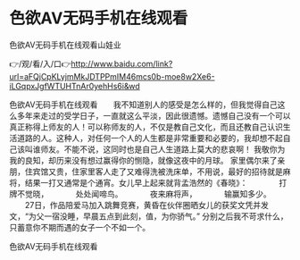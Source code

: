 # 色欲AV无码手机在线观看
色欲AV无码手机在线观看山娃业

👉/观/看/入/口👉http://www.baidu.com/link?url=aFQjCpKLyjmMkJDTPPmIM46mcs0b-moe8w2Xe6-iLGqpxJgfWTUHTnAr0yehHs6i&wd

色欲AV无码手机在线观看　　我不知道别人的感受是怎么样的，但我觉得自己这么多年来走过的受学日子，一直就这么平淡，因此很遗憾。遗憾自己没有一个可以真正称得上师友的人！可以称师友的人，不仅是教自己文化，而且还教自己认识生活道路的人。这种人，对任何一个人的人生都是非常重要和必要的，我却想不起自己该叫谁师友。不能不说，这同时也是自己人生道路上莫大的悲哀啊！
我敬你为我的良知，却历来没有想过赢得你的恻隐，就像这夜中的月球。
家里偶尔来了亲朋，住宾馆又贵，住家里客人走了又难得洗被洗床单，不用说，最好的招待就是麻将，结果一打又通常是个通宵。女儿早上起来就背孟浩然的《春晓》：　　　　打牌不觉晓，　　　　处处闻啼鸟。　　　　夜来麻将声，　　　　输赢知多少。
　　27日，作品陪爱马加入跳舞竞赛，黄昏在伙伴圈晒女儿的获奖文凭并发文，“为父一宿没睡，早晨五点到此刻，值，为你骄气。”
	分别之后我不苛求什么，只蓄意你不期而遇的女子一个不如一个。

色欲AV无码手机在线观看
